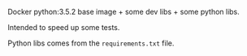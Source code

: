 Docker python:3.5.2 base image + some dev libs + some python libs.

Intended to speed up some tests.

Python libs comes from the `requirements.txt` file.
